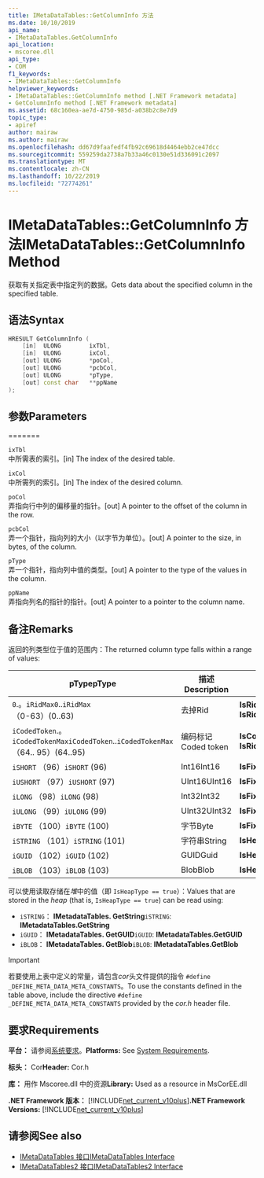 ```yaml
---
title: IMetaDataTables::GetColumnInfo 方法
ms.date: 10/10/2019
api_name:
- IMetaDataTables.GetColumnInfo
api_location:
- mscoree.dll
api_type:
- COM
f1_keywords:
- IMetaDataTables::GetColumnInfo
helpviewer_keywords:
- IMetaDataTables::GetColumnInfo method [.NET Framework metadata]
- GetColumnInfo method [.NET Framework metadata]
ms.assetid: 68c160ea-ae7d-4750-985d-a038b2c8e7d9
topic_type:
- apiref
author: mairaw
ms.author: mairaw
ms.openlocfilehash: dd67d9faafedf4fb92c69618d4464ebb2ce47dcc
ms.sourcegitcommit: 559259da2738a7b33a46c0130e51d336091c2097
ms.translationtype: MT
ms.contentlocale: zh-CN
ms.lasthandoff: 10/22/2019
ms.locfileid: "72774261"
---
```

# <a name="imetadatatablesgetcolumninfo-method"></a><span data-ttu-id="a912c-102">IMetaDataTables::GetColumnInfo 方法</span><span class="sxs-lookup"><span data-stu-id="a912c-102">IMetaDataTables::GetColumnInfo Method</span></span>
<span data-ttu-id="a912c-103">获取有关指定表中指定列的数据。</span><span class="sxs-lookup"><span data-stu-id="a912c-103">Gets data about the specified column in the specified table.</span></span>  
  
## <a name="syntax"></a><span data-ttu-id="a912c-104">语法</span><span class="sxs-lookup"><span data-stu-id="a912c-104">Syntax</span></span>  
  
```cpp  
HRESULT GetColumnInfo (   
    [in]  ULONG        ixTbl,  
    [in]  ULONG        ixCol,  
    [out] ULONG        *poCol,  
    [out] ULONG        *pcbCol,  
    [out] ULONG        *pType,  
    [out] const char   **ppName  
);  
```  
  
## <a name="parameters"></a><span data-ttu-id="a912c-105">参数</span><span class="sxs-lookup"><span data-stu-id="a912c-105">Parameters</span></span>
=======

 `ixTbl`  
 <span data-ttu-id="a912c-106">中所需表的索引。</span><span class="sxs-lookup"><span data-stu-id="a912c-106">[in] The index of the desired table.</span></span>  
  
 `ixCol`  
 <span data-ttu-id="a912c-107">中所需列的索引。</span><span class="sxs-lookup"><span data-stu-id="a912c-107">[in] The index of the desired column.</span></span>  
  
 `poCol`  
 <span data-ttu-id="a912c-108">弄指向行中列的偏移量的指针。</span><span class="sxs-lookup"><span data-stu-id="a912c-108">[out] A pointer to the offset of the column in the row.</span></span>  
  
 `pcbCol`  
 <span data-ttu-id="a912c-109">弄一个指针，指向列的大小（以字节为单位）。</span><span class="sxs-lookup"><span data-stu-id="a912c-109">[out] A pointer to the size, in bytes, of the column.</span></span>  
  
 `pType`  
 <span data-ttu-id="a912c-110">弄一个指针，指向列中值的类型。</span><span class="sxs-lookup"><span data-stu-id="a912c-110">[out] A pointer to the type of the values in the column.</span></span>  
  
 `ppName`  
 <span data-ttu-id="a912c-111">弄指向列名的指针的指针。</span><span class="sxs-lookup"><span data-stu-id="a912c-111">[out] A pointer to a pointer to the column name.</span></span>  
 
## <a name="remarks"></a><span data-ttu-id="a912c-112">备注</span><span class="sxs-lookup"><span data-stu-id="a912c-112">Remarks</span></span>

<span data-ttu-id="a912c-113">返回的列类型位于值的范围内：</span><span class="sxs-lookup"><span data-stu-id="a912c-113">The returned column type falls within a range of values:</span></span>

| <span data-ttu-id="a912c-114">pType</span><span class="sxs-lookup"><span data-stu-id="a912c-114">pType</span></span>                    | <span data-ttu-id="a912c-115">描述</span><span class="sxs-lookup"><span data-stu-id="a912c-115">Description</span></span>   | <span data-ttu-id="a912c-116">Helper 函数</span><span class="sxs-lookup"><span data-stu-id="a912c-116">Helper function</span></span>                   |
|--------------------------|---------------|-----------------------------------|
| <span data-ttu-id="a912c-117">`0`.。`iRidMax`</span><span class="sxs-lookup"><span data-stu-id="a912c-117">`0`..`iRidMax`</span></span><br><span data-ttu-id="a912c-118">（0-63）</span><span class="sxs-lookup"><span data-stu-id="a912c-118">(0..63)</span></span>   | <span data-ttu-id="a912c-119">去掉</span><span class="sxs-lookup"><span data-stu-id="a912c-119">Rid</span></span>           | <span data-ttu-id="a912c-120">**IsRidType**</span><span class="sxs-lookup"><span data-stu-id="a912c-120">**IsRidType**</span></span><br><span data-ttu-id="a912c-121">**IsRidOrToken**</span><span class="sxs-lookup"><span data-stu-id="a912c-121">**IsRidOrToken**</span></span> |
| <span data-ttu-id="a912c-122">`iCodedToken`.。`iCodedTokenMax`</span><span class="sxs-lookup"><span data-stu-id="a912c-122">`iCodedToken`..`iCodedTokenMax`</span></span><br><span data-ttu-id="a912c-123">（64.. 95）</span><span class="sxs-lookup"><span data-stu-id="a912c-123">(64..95)</span></span> | <span data-ttu-id="a912c-124">编码标记</span><span class="sxs-lookup"><span data-stu-id="a912c-124">Coded token</span></span> | <span data-ttu-id="a912c-125">**IsCodedTokenType**</span><span class="sxs-lookup"><span data-stu-id="a912c-125">**IsCodedTokenType**</span></span> <br><span data-ttu-id="a912c-126">**IsRidOrToken**</span><span class="sxs-lookup"><span data-stu-id="a912c-126">**IsRidOrToken**</span></span> |
| <span data-ttu-id="a912c-127">`iSHORT` （96）</span><span class="sxs-lookup"><span data-stu-id="a912c-127">`iSHORT` (96)</span></span>            | <span data-ttu-id="a912c-128">Int16</span><span class="sxs-lookup"><span data-stu-id="a912c-128">Int16</span></span>         | <span data-ttu-id="a912c-129">**IsFixedType**</span><span class="sxs-lookup"><span data-stu-id="a912c-129">**IsFixedType**</span></span>                   |
| <span data-ttu-id="a912c-130">`iUSHORT` （97）</span><span class="sxs-lookup"><span data-stu-id="a912c-130">`iUSHORT` (97)</span></span>           | <span data-ttu-id="a912c-131">UInt16</span><span class="sxs-lookup"><span data-stu-id="a912c-131">UInt16</span></span>        | <span data-ttu-id="a912c-132">**IsFixedType**</span><span class="sxs-lookup"><span data-stu-id="a912c-132">**IsFixedType**</span></span>                   |
| <span data-ttu-id="a912c-133">`iLONG` （98）</span><span class="sxs-lookup"><span data-stu-id="a912c-133">`iLONG` (98)</span></span>             | <span data-ttu-id="a912c-134">Int32</span><span class="sxs-lookup"><span data-stu-id="a912c-134">Int32</span></span>         | <span data-ttu-id="a912c-135">**IsFixedType**</span><span class="sxs-lookup"><span data-stu-id="a912c-135">**IsFixedType**</span></span>                   |
| <span data-ttu-id="a912c-136">`iULONG` （99）</span><span class="sxs-lookup"><span data-stu-id="a912c-136">`iULONG` (99)</span></span>            | <span data-ttu-id="a912c-137">UInt32</span><span class="sxs-lookup"><span data-stu-id="a912c-137">UInt32</span></span>        | <span data-ttu-id="a912c-138">**IsFixedType**</span><span class="sxs-lookup"><span data-stu-id="a912c-138">**IsFixedType**</span></span>                   |
| <span data-ttu-id="a912c-139">`iBYTE` （100）</span><span class="sxs-lookup"><span data-stu-id="a912c-139">`iBYTE` (100)</span></span>            | <span data-ttu-id="a912c-140">字节</span><span class="sxs-lookup"><span data-stu-id="a912c-140">Byte</span></span>          | <span data-ttu-id="a912c-141">**IsFixedType**</span><span class="sxs-lookup"><span data-stu-id="a912c-141">**IsFixedType**</span></span>                   |
| <span data-ttu-id="a912c-142">`iSTRING` （101）</span><span class="sxs-lookup"><span data-stu-id="a912c-142">`iSTRING` (101)</span></span>          | <span data-ttu-id="a912c-143">字符串</span><span class="sxs-lookup"><span data-stu-id="a912c-143">String</span></span>        | <span data-ttu-id="a912c-144">**IsHeapType**</span><span class="sxs-lookup"><span data-stu-id="a912c-144">**IsHeapType**</span></span>                    |
| <span data-ttu-id="a912c-145">`iGUID` （102）</span><span class="sxs-lookup"><span data-stu-id="a912c-145">`iGUID` (102)</span></span>            | <span data-ttu-id="a912c-146">GUID</span><span class="sxs-lookup"><span data-stu-id="a912c-146">Guid</span></span>          | <span data-ttu-id="a912c-147">**IsHeapType**</span><span class="sxs-lookup"><span data-stu-id="a912c-147">**IsHeapType**</span></span>                    |
| <span data-ttu-id="a912c-148">`iBLOB` （103）</span><span class="sxs-lookup"><span data-stu-id="a912c-148">`iBLOB` (103)</span></span>            | <span data-ttu-id="a912c-149">Blob</span><span class="sxs-lookup"><span data-stu-id="a912c-149">Blob</span></span>          | <span data-ttu-id="a912c-150">**IsHeapType**</span><span class="sxs-lookup"><span data-stu-id="a912c-150">**IsHeapType**</span></span>                    |

<span data-ttu-id="a912c-151">可以使用读取存储在*堆*中的值（即 `IsHeapType == true`）：</span><span class="sxs-lookup"><span data-stu-id="a912c-151">Values that are stored in the *heap* (that is, `IsHeapType == true`) can be read using:</span></span>

- <span data-ttu-id="a912c-152">`iSTRING`： **IMetadataTables. GetString**</span><span class="sxs-lookup"><span data-stu-id="a912c-152">`iSTRING`: **IMetadataTables.GetString**</span></span>
- <span data-ttu-id="a912c-153">`iGUID`： **IMetadataTables. GetGUID**</span><span class="sxs-lookup"><span data-stu-id="a912c-153">`iGUID`: **IMetadataTables.GetGUID**</span></span>
- <span data-ttu-id="a912c-154">`iBLOB`： **IMetadataTables. GetBlob**</span><span class="sxs-lookup"><span data-stu-id="a912c-154">`iBLOB`: **IMetadataTables.GetBlob**</span></span>

> [!IMPORTANT]
> <span data-ttu-id="a912c-155">若要使用上表中定义的常量，请包含*cor*头文件提供的指令 `#define _DEFINE_META_DATA_META_CONSTANTS`。</span><span class="sxs-lookup"><span data-stu-id="a912c-155">To use the constants defined in the table above, include the directive `#define _DEFINE_META_DATA_META_CONSTANTS` provided by the *cor.h* header file.</span></span>

## <a name="requirements"></a><span data-ttu-id="a912c-156">要求</span><span class="sxs-lookup"><span data-stu-id="a912c-156">Requirements</span></span>  
 <span data-ttu-id="a912c-157">**平台：** 请参阅[系统要求](../../../../docs/framework/get-started/system-requirements.md)。</span><span class="sxs-lookup"><span data-stu-id="a912c-157">**Platforms:** See [System Requirements](../../../../docs/framework/get-started/system-requirements.md).</span></span>  
  
 <span data-ttu-id="a912c-158">**标头：** Cor</span><span class="sxs-lookup"><span data-stu-id="a912c-158">**Header:** Cor.h</span></span>  
  
 <span data-ttu-id="a912c-159">**库：** 用作 Mscoree.dll 中的资源</span><span class="sxs-lookup"><span data-stu-id="a912c-159">**Library:** Used as a resource in MsCorEE.dll</span></span>  
  
 <span data-ttu-id="a912c-160">**.NET Framework 版本：** [!INCLUDE[net_current_v10plus](../../../../includes/net-current-v10plus-md.md)]</span><span class="sxs-lookup"><span data-stu-id="a912c-160">**.NET Framework Versions:** [!INCLUDE[net_current_v10plus](../../../../includes/net-current-v10plus-md.md)]</span></span>  
  
## <a name="see-also"></a><span data-ttu-id="a912c-161">请参阅</span><span class="sxs-lookup"><span data-stu-id="a912c-161">See also</span></span>

- [<span data-ttu-id="a912c-162">IMetaDataTables 接口</span><span class="sxs-lookup"><span data-stu-id="a912c-162">IMetaDataTables Interface</span></span>](../../../../docs/framework/unmanaged-api/metadata/imetadatatables-interface.md)
- [<span data-ttu-id="a912c-163">IMetaDataTables2 接口</span><span class="sxs-lookup"><span data-stu-id="a912c-163">IMetaDataTables2 Interface</span></span>](../../../../docs/framework/unmanaged-api/metadata/imetadatatables2-interface.md)
